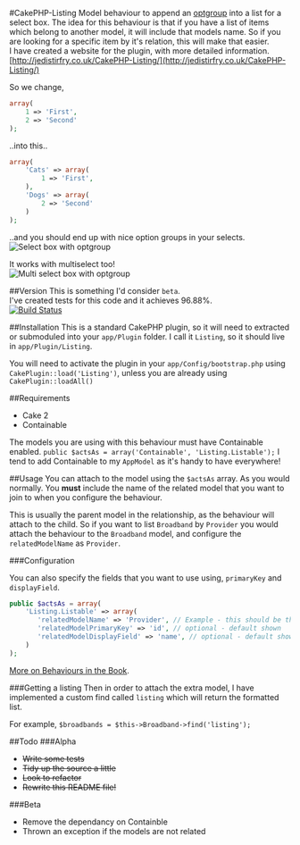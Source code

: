 #CakePHP-Listing
Model behaviour to append an [optgroup](http://www.w3schools.com/tags/tag_optgroup.asp) into a list for a select box. The idea for this behaviour is that if you have a list of items which belong to another model, it will include that models name. So if you are looking for a specific item by it's relation, this will make that easier.  
I have created a website for the plugin, with more detailed information. [http://jedistirfry.co.uk/CakePHP-Listing/](http://jedistirfry.co.uk/CakePHP-Listing/)

So we change,

```php
array(
    1 => 'First',
    2 => 'Second'
);
```
..into this..

```php
array(
    'Cats' => array(
        1 => 'First',
    ),
    'Dogs' => array(
        2 => 'Second'
    )
);
```

..and you should end up with nice option groups in your selects.  
![Select box with optgroup](http://i.imgur.com/QP7BhMl.png)

It works with multiselect too!  
![Multi select box with optgroup](http://i.imgur.com/1t1sRvI.png)

##Version
This is something I'd consider `beta`.  
I've created tests for this code and it achieves 96.88%.  
[![Build Status](https://travis-ci.org/davidyell/CakePHP-Listing.png?branch=master)](https://travis-ci.org/davidyell/CakePHP-Listing)


##Installation
This is a standard CakePHP plugin, so it will need to extracted or submoduled into your `app/Plugin` folder. I call it `Listing`, so it should live in `app/Plugin/Listing`.

You will need to activate the plugin in your `app/Config/bootstrap.php` using `CakePlugin::load('Listing')`, unless you are already using `CakePlugin::loadAll()`

##Requirements
* Cake 2
* Containable

The models you are using with this behaviour must have Containable enabled.
`public $actsAs = array('Containable', 'Listing.Listable');`
I tend to add Containable to my `AppModel` as it's handy to have everywhere!

##Usage
You can attach to the model using the `$actsAs` array. As you would normally.
You **must** include the name of the related model that you want to join to when you configure the behaviour.

This is usually the parent model in the relationship, as the behaviour will attach to the child. So if you want to list `Broadband` by `Provider` you would attach the behaviour to the `Broadband` model, and configure the `relatedModelName` as `Provider`.

###Configuration

You can also specify the fields that you want to use using, `primaryKey` and `displayField`.

```php
public $actsAs = array(
    'Listing.Listable' => array(
       'relatedModelName' => 'Provider', // Example - this should be the parent model, the one you want to group by
       'relatedModelPrimaryKey' => 'id', // optional - default shown
       'relatedModelDisplayField' => 'name', // optional - default shown
    )
);
```

[More on Behaviours in the Book](http://book.cakephp.org/2.0/en/models/behaviors.html).

###Getting a listing
Then in order to attach the extra model, I have implemented a custom find called `listing` which will return the formatted list.

For example,
`$broadbands = $this->Broadband->find('listing');`

##Todo
###Alpha
* ~~Write some tests~~
* ~~Tidy up the source a little~~
* ~~Look to refactor~~
* ~~Rewrite this README file!~~

###Beta
* Remove the dependancy on Containble
* Thrown an exception if the models are not related
